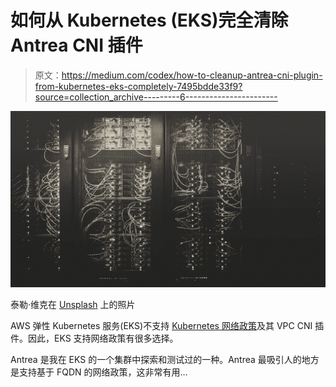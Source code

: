# 如何从 Kubernetes (EKS)完全清除 Antrea CNI 插件

> 原文：<https://medium.com/codex/how-to-cleanup-antrea-cni-plugin-from-kubernetes-eks-completely-7495bdde33f9?source=collection_archive---------6----------------------->

![](img/11fae1a710df015dfbd296162b60b75f.png)

泰勒·维克在 [Unsplash](https://unsplash.com/s/photos/network?utm_source=unsplash&utm_medium=referral&utm_content=creditCopyText) 上的照片

AWS 弹性 Kubernetes 服务(EKS)不支持 [Kubernetes 网络政策](https://kubernetes.io/docs/concepts/services-networking/network-policies/)及其 VPC CNI 插件。因此，EKS 支持网络政策有很多选择。

Antrea 是我在 EKS 的一个集群中探索和测试过的一种。Antrea 最吸引人的地方是支持基于 FQDN 的网络政策，这非常有用…